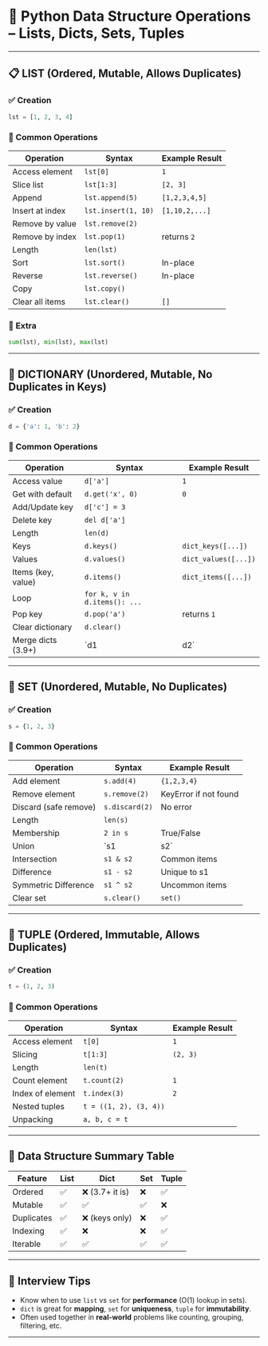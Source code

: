 # 🐍 Python Data Structure Operations – Lists, Dicts, Sets, Tuples

---

## 📋 LIST (Ordered, Mutable, Allows Duplicates)

### ✅ Creation

```python
lst = [1, 2, 3, 4]
```

### 🔧 Common Operations

| Operation              | Syntax                          | Example Result |
|------------------------|----------------------------------|----------------|
| Access element         | `lst[0]`                         | `1`            |
| Slice list             | `lst[1:3]`                       | `[2, 3]`       |
| Append                 | `lst.append(5)`                  | `[1,2,3,4,5]`  |
| Insert at index        | `lst.insert(1, 10)`              | `[1,10,2,...]` |
| Remove by value        | `lst.remove(2)`                  |                |
| Remove by index        | `lst.pop(1)`                     | returns `2`    |
| Length                 | `len(lst)`                       |                |
| Sort                   | `lst.sort()`                     | In-place       |
| Reverse                | `lst.reverse()`                  | In-place       |
| Copy                   | `lst.copy()`                     |                |
| Clear all items        | `lst.clear()`                    | `[]`           |

### 🧠 Extra

```python
sum(lst), min(lst), max(lst)
```

---

## 🔑 DICTIONARY (Unordered, Mutable, No Duplicates in Keys)

### ✅ Creation

```python
d = {'a': 1, 'b': 2}
```

### 🔧 Common Operations

| Operation              | Syntax                             | Example Result    |
|------------------------|-------------------------------------|-------------------|
| Access value           | `d['a']`                            | `1`               |
| Get with default       | `d.get('x', 0)`                     | `0`               |
| Add/Update key         | `d['c'] = 3`                        |                   |
| Delete key             | `del d['a']`                        |                   |
| Length                 | `len(d)`                            |                   |
| Keys                   | `d.keys()`                          | `dict_keys([...])`|
| Values                 | `d.values()`                        | `dict_values([...])`|
| Items (key, value)     | `d.items()`                         | `dict_items([...])`|
| Loop                   | `for k, v in d.items(): ...`        |                   |
| Pop key                | `d.pop('a')`                        | returns `1`       |
| Clear dictionary       | `d.clear()`                         |                   |
| Merge dicts (3.9+)     | `d1 | d2`                           |                   |

---

## 🧺 SET (Unordered, Mutable, No Duplicates)

### ✅ Creation

```python
s = {1, 2, 3}
```

### 🔧 Common Operations

| Operation              | Syntax                             | Example Result |
|------------------------|-------------------------------------|----------------|
| Add element            | `s.add(4)`                          | `{1,2,3,4}`    |
| Remove element         | `s.remove(2)`                       | KeyError if not found |
| Discard (safe remove)  | `s.discard(2)`                      | No error       |
| Length                 | `len(s)`                            |                |
| Membership             | `2 in s`                            | True/False     |
| Union                  | `s1 | s2`                           | Union of sets  |
| Intersection           | `s1 & s2`                           | Common items   |
| Difference             | `s1 - s2`                           | Unique to s1   |
| Symmetric Difference   | `s1 ^ s2`                           | Uncommon items |
| Clear set              | `s.clear()`                         | `set()`        |

---

## 🎲 TUPLE (Ordered, Immutable, Allows Duplicates)

### ✅ Creation

```python
t = (1, 2, 3)
```

### 🔧 Common Operations

| Operation              | Syntax                             | Example Result |
|------------------------|-------------------------------------|----------------|
| Access element         | `t[0]`                              | `1`            |
| Slicing                | `t[1:3]`                            | `(2, 3)`       |
| Length                 | `len(t)`                            |                |
| Count element          | `t.count(2)`                        | `1`            |
| Index of element       | `t.index(3)`                        | `2`            |
| Nested tuples          | `t = ((1, 2), (3, 4))`              |                |
| Unpacking              | `a, b, c = t`                       |                |

---

## 🧠 Data Structure Summary Table

| Feature       | List           | Dict            | Set           | Tuple         |
|---------------|----------------|------------------|---------------|---------------|
| Ordered       | ✅              | ❌ (3.7+ it is)   | ❌             | ✅             |
| Mutable       | ✅              | ✅               | ✅             | ❌             |
| Duplicates    | ✅              | ❌ (keys only)   | ❌             | ✅             |
| Indexing      | ✅              | ❌               | ❌             | ✅             |
| Iterable      | ✅              | ✅               | ✅             | ✅             |

---

## 🧪 Interview Tips

- Know when to use `list` vs `set` for **performance** (O(1) lookup in sets).
- `dict` is great for **mapping**, `set` for **uniqueness**, `tuple` for **immutability**.
- Often used together in **real-world** problems like counting, grouping, filtering, etc.

---
